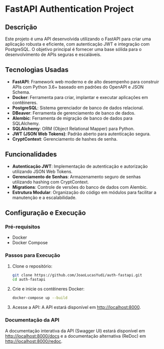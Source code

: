 # FastAPI Authentication Project

## Descrição

Este projeto é uma API desenvolvida utilizando o FastAPI para criar uma aplicação robusta e eficiente, com autenticação JWT e integração com PostgreSQL. O objetivo principal é fornecer uma base sólida para o desenvolvimento de APIs seguras e escaláveis.

## Tecnologias Usadas

- **FastAPI**: Framework web moderno e de alto desempenho para construir APIs com Python 3.6+ baseado em padrões do OpenAPI e JSON Schema.
- **Docker**: Ferramenta para criar, implantar e executar aplicações em contêineres.
- **PostgreSQL**: Sistema gerenciador de banco de dados relacional.
- **DBeaver**: Ferramenta de gerenciamento de banco de dados.
- **Alembic**: Ferramenta de migração de banco de dados para SQLAlchemy.
- **SQLAlchemy**: ORM (Object Relational Mapper) para Python.
- **JWT (JSON Web Tokens)**: Padrão aberto para autenticação segura.
- **CryptContext**: Gerenciamento de hashes de senha.

## Funcionalidades

- **Autenticação JWT**: Implementação de autenticação e autorização utilizando JSON Web Tokens.
- **Gerenciamento de Senhas**: Armazenamento seguro de senhas utilizando hashing com CryptContext.
- **Migrations**: Controle de versões do banco de dados com Alembic.
- **Estrutura Modular**: Organização do código em módulos para facilitar a manutenção e a escalabilidade.

## Configuração e Execução

### Pré-requisitos

- Docker
- Docker Compose

### Passos para Execução

1. Clone o repositório:
    ```sh
    git clone https://github.com/JoaoLucasYudi/auth-fastapi.git
    cd auth-fastapi
    ```

2. Crie e inicie os contêineres Docker:
    ```sh
    docker-compose up --build
    ```

3. Acesse a API:
    A API estará disponível em [http://localhost:8000](http://localhost:8000).

### Documentação da API

A documentação interativa da API (Swagger UI) estará disponível em [http://localhost:8000/docs](http://localhost:8000/docs) e a documentação alternativa (ReDoc) em [http://localhost:8000/redoc](http://localhost:8000/redoc).
